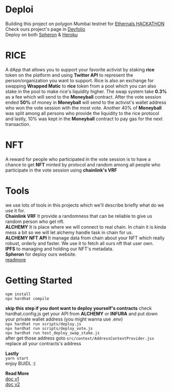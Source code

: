 # Deploi
Building this project on polygon Mumbai testnet for [Ethernals HACKATHON](https://ethernals.devfolio.co/) <br/>
Check ours project's page in [Devfolio](https://devfolio.co/submissions/rice-070f)  <br/>
Deploy on both [Spheron](https://rice-lopwzp.argoapp.io) & [Heroku](https://rice-skdue.herokuapp.com/swap) <br/>


# RICE

A dApp that allows you to support your favorite activist by staking **rice** token on the platform and using **Twitter API** to represent the person/organization you want to support. Rice is also an exchange for swapping **Wrapped Matic** to **rice** token from a pool which you can also stake in the pool to make rice's liquidity higher. The swap system take **0.3%** as a fee which will send to the **Moneyball** contract. After the vote session ended **50%** of money in **Moneyball** will send to the activist's wallet address who won the vote session with the most vote. Another 40% of **Moneyball** was split among all persons who provide the liquidity to the rice protocol and lastly, 10% was kept in the **Moneyball** contract to pay gas for the next transaction.

# NFT

A reward for people who participated in the vote session is to have a chance to get **NFT** minted by protocol and random among all people who participate in the vote session using **chainlink's VRF**


# Tools <br/>
we use lots of tools in this projects which we'll describe briefly what do we use it for.<br/>
**Chainlink VRF** It provide a randomness that can be reliable to give us random person who get nft.<br/>
**ALCHEMY** It is place where we will connect to real chain. In chain it is kinda mess a bit so we will let alchemy handle task in chain for us.<br/>
**ALCHEMY NFT API** It manage data from chain about your NFT which really robust, orderly and faster. We use it to fetch all ours nft that user own.<br/>
**IPFS** to managing and holding our NFT's metadata.<br/>
**Spheron** for deploy ours website.<br/>
[readmore](https://skdue-ethernals.github.io/rice-docs/#/tools)<br/>




# Getting Started
`npm install`  
`npx hardhat compile` 

**skip this step if you dont want to deploy yourself's contracts**
check hardhat.config.js get your API from **ALCHEMY** or **INFURA** and put down your private wallet address (you might wanna use .env)<br/>
`npx hardhat run scripts/deploy.js`<br/>
`npx hardhat run scripts/deploy_vote.js`<br/>
`npx hardhat run test_deploy_swap_stake.js`<br/>
after get those address goto `src/context/AddressContextProvider.jsx` replace all your contracts's address<br/>

**Lastly**<br/>
```yarn start```  
enjoy BUIDL :)

**Read More**<br/>
[doc v1](https://docs.google.com/document/d/1Zgktz3rl3L3etOMBdXSVNMAD0m041fJvvSHRQ0sSNPg/edit?usp=sharing)<br/>
[doc v2](https://skdue-ethernals.github.io/rice-docs/#/)<br/>
